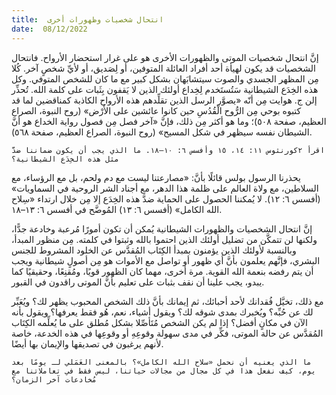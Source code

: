 ```yaml
---
title:  انتحال شخصيات وظهورات أخرى
date:  08/12/2022
---
```


إنَّ انتحال شخصيات الموتى والظهورات الأخرى هو على غرار استحضار الأرواح. فانتحال الشخصيات قد يكون لهيأة أحد أفراد العائلة المتوفين، أو لِصَديق، أو لأيِّ شخصٍ آخر. كُلا مِن المظهر الجسدي والصوت سيتشابَهان بشكل كبير مع ما كان للشخص المتوفي. وكل هذه الخِدَع الشيطانية سَتُستَخدم لِخِداع أولئك الذين لا يَقفون بِثَبات على كلمة الله. تُحذِّر إلن ج. هوايت مِن أنّه «يصوَّر الرسل الذين تقلِّدهم هذه الأرواح الكاذبة كمناقضين لما قد كتبوه بوحي مِن الرُّوح الْقُدُسِ حين كانوا عائشين على الأَرْض» (روح النبوة، الصراع العظيم، صفحة ٥٠٨)؛ وما هو أكثر مِن ذلك، فإنَّ «آخر فصل مِن فصول رواية الخداع هو أنَّ الشيطان نفسه سيظهر في شكل المسيح» (روح النبوة، الصراع العظيم، صفحة ٥٦٨).

`اقرأ ٢كورنثوس ١١: ١٤، ١٥ وأفسس ٦: ١٠–١٨. ما الذي يجب أن يكون ضماننا ضدَّ مثل هذه الخِدَع الشيطانية؟`

يحذرنا الرسول بولس قائلًا بأنَّ: «مصارعتنا ليست مع دم ولحم، بل مع الرؤساء، مع السلاطين، مع ولاة العالم على ظلمة هذا الدهر، مع أجناد الشر الروحية في السماويات» (أفسس ٦: ١٢). لا يُمكننا الحصول على الحماية ضدَّ هذه الخِدَع إلا مِن خلال ارتداء «سِلاح الله الكامل» (أفسس ٦: ١٣) المُوضَّح في أفسس ٦: ١٣–١٨.

إنَّ انتحال الشخصيات والظهورات الشيطانية يُمكن أن تكون أمورًا مُرعبة وخادعة جدًّا، ولكنها لن تتمكَّن من تضليل أولئك الذين احتموا بالله وثبتوا في كلمته. مِن منظور المبدأ، وبالنسبة لأولئك الذين يؤمنون بمبدأ الكِتَاب المُقدَّس عن الخلود المشروط للجنس البشري، فإنَّهم يعلمون بأنَّ أي ظهور أو تواصل مع الأموات هو مِن أصولٍ شيطانية ويجب أن يتم رفضه بنعمة الله القوية. مرة أخرى، مهما كان الظهور قويًا، ومُقنِعًا، وحقيقيًا كما يبدو، يجب علينا أن نقف بثبات على تعليم بأنَّ الموتى راقدون في القبور.

مع ذلك، تخيَّل فُقدانك لأحد أحبائك، ثم إيمانك بأنَّ ذلك الشخص المحبوب يظهر لك؟ ويُعَبِّر لك عن حُبِّه؟ ويُخبرك بمدى شوقه لك؟ ويقول أشياء، نعم، هُو فقط يعرفها؟ ويقول بأنه الآن في مكانٍ أفضل؟ إذا لم يكن الشخص مُتَأصِّلا بشكل مُطلق على ما يُعلِّمه الكِتَاب المُقدَّس عن حالة الموتى، فكِّر في مدى سهولة وقوعِهِ أو وقوعِها في هذه الخدعة، خاصة لأنهم يرغبون في تصديقها والإيمان بها أيضًا.

`ما الذي يعنيه أن نحمل «سلاح الله الكامل»؟ بالمعنى العَمَلي لـ يومًا بعد يوم، كيف نفعل هذا في كل مجال من مجالات حياتنا، ليس فقط في تعاملاتنا مع مُخادعات آخر الزمان؟`